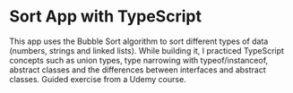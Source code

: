 # Sort App with TypeScript

This app uses the Bubble Sort algorithm to sort different types of data (numbers, strings and linked lists). While building it, I practiced TypeScript concepts such as union types, type narrowing with typeof/instanceof, abstract classes and the differences between interfaces and abstract classes. Guided exercise from a Udemy course.
